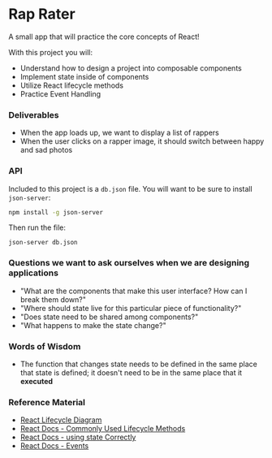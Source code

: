 # Rap Rater
A small app that will practice the core concepts of React!

With this project you will:
- Understand how to design a project into composable components
- Implement state inside of components
- Utilize React lifecycle methods
- Practice Event Handling

### Deliverables
- When the app loads up, we want to display a list of rappers
- When the user clicks on a rapper image, it should switch between happy and sad photos

### API
Included to this project is a `db.json` file. You will want to be sure to install `json-server`:

```bash
npm install -g json-server
```

Then run the file:

```
json-server db.json
```

### Questions we want to ask ourselves when we are designing applications
- "What are the components that make this user interface? How can I break them down?"
- "Where should state live for this particular piece of functionality?"
- "Does state need to be shared among components?"
- "What happens to make the state change?"

### Words of Wisdom
- The function that changes state needs to be defined in the same place that state is defined; it doesn't need to be in the same place that it **executed**

### Reference Material
- [React Lifecycle Diagram](http://projects.wojtekmaj.pl/react-lifecycle-methods-diagram/)
- [React Docs - Commonly Used Lifecycle Methods](https://reactjs.org/docs/react-component.html#commonly-used-lifecycle-methods)
- [React Docs - using state Correctly](https://reactjs.org/docs/state-and-lifecycle.html#using-state-correctly)
- [React Docs - Events](https://reactjs.org/docs/handling-events.html)
